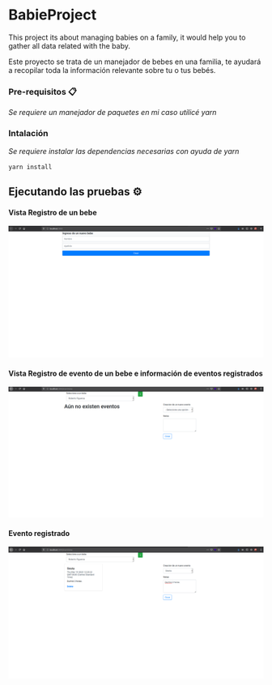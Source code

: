 # BabieProject

This project its about managing babies on a family, it would help you to gather all data related with the baby.

Este proyecto se trata de un manejador de bebes en una familia, te ayudará a recopilar toda la información relevante sobre tu o tus bebés.

### Pre-requisitos 📋

_Se requiere un manejador de paquetes en mi caso utilicé yarn_

### Intalación

_Se requiere instalar las dependencias necesarias con ayuda de yarn_

```
yarn install
```


## Ejecutando las pruebas ⚙️

#### Vista Registro de un bebe

![](babyproject/img/addBaby.png)

#### Vista Registro de evento de un bebe e información de eventos registrados

![](babyproject/img/eventview.png)

#### Evento registrado

![](babyproject/img/eventAdded.png)

